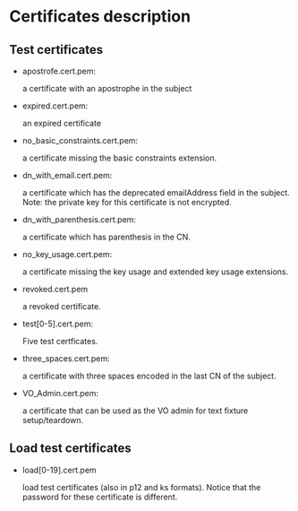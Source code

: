 # Certificates description

## Test certificates

- apostrofe.cert.pem: 
    
	a certificate with an apostrophe in the subject

- expired.cert.pem:
 
 	an expired certificate

- no_basic_constraints.cert.pem:
	
	a certificate missing the basic constraints extension.

- dn_with_email.cert.pem:

	a certificate which has the deprecated emailAddress field in the subject.
	Note: the private key for this certificate is not encrypted.

- dn_with_parenthesis.cert.pem:

	a certificate which has parenthesis in the CN.

- no_key_usage.cert.pem:

	a certificate missing the key usage and extended key usage extensions.

- revoked.cert.pem

	a revoked certificate.

- test[0-5].cert.pem:

	Five test certficates. 

- three_spaces.cert.pem:

	a certificate with three spaces encoded in the last CN of the subject.

- VO_Admin.cert.pem:

	a certificate that can be used as the VO admin for text fixture setup/teardown.

## Load test certificates

- load[0-19].cert.pem
    
    load test certificates (also in p12 and ks formats). Notice that the password
    for these certificate is different.
